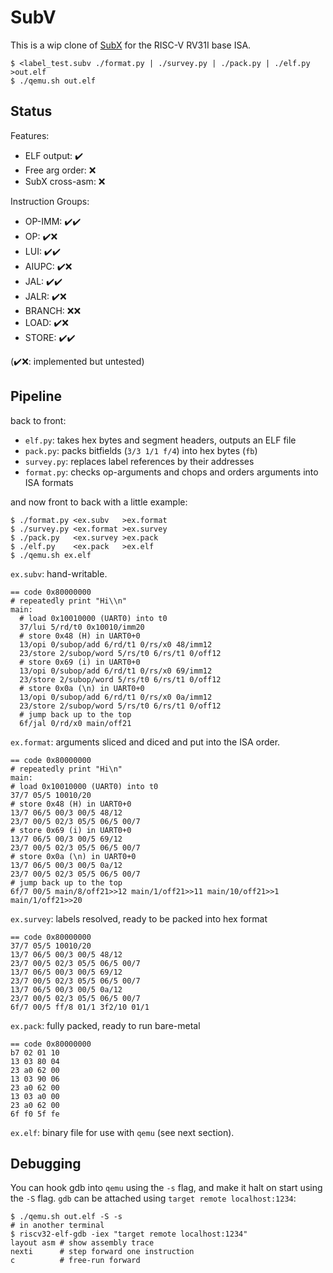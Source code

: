 # SubV

This is a wip clone of [SubX][mu] for the RISC-V RV31I base ISA.

    $ <label_test.subv ./format.py | ./survey.py | ./pack.py | ./elf.py >out.elf
    $ ./qemu.sh out.elf

## Status

Features:

- ELF output: ✔️
- Free arg order: ❌
- SubX cross-asm: ❌

Instruction Groups:

- OP-IMM: ✔️✔️
- OP: ✔️❌
- LUI: ✔️✔️
- AIUPC: ✔️❌
- JAL: ✔️✔️
- JALR: ✔️❌
- BRANCH: ❌❌
- LOAD: ✔️❌
- STORE: ✔️✔️

(✔️❌: implemented but untested)

## Pipeline

back to front:

- `elf.py`: takes hex bytes and segment headers, outputs an ELF file
- `pack.py`: packs bitfields (`3/3 1/1 f/4`) into hex bytes (`fb`)
- `survey.py`: replaces label references by their addresses
- `format.py`: checks op-arguments and chops and orders arguments into ISA formats

and now front to back with a little example:

    $ ./format.py <ex.subv   >ex.format
    $ ./survey.py <ex.format >ex.survey
    $ ./pack.py   <ex.survey >ex.pack
    $ ./elf.py    <ex.pack   >ex.elf
    $ ./qemu.sh ex.elf

`ex.subv`: hand-writable.

    == code 0x80000000
    # repeatedly print "Hi\\n"
    main:
      # load 0x10010000 (UART0) into t0
      37/lui 5/rd/t0 0x10010/imm20
      # store 0x48 (H) in UART0+0
      13/opi 0/subop/add 6/rd/t1 0/rs/x0 48/imm12
      23/store 2/subop/word 5/rs/t0 6/rs/t1 0/off12
      # store 0x69 (i) in UART0+0
      13/opi 0/subop/add 6/rd/t1 0/rs/x0 69/imm12
      23/store 2/subop/word 5/rs/t0 6/rs/t1 0/off12
      # store 0x0a (\n) in UART0+0
      13/opi 0/subop/add 6/rd/t1 0/rs/x0 0a/imm12
      23/store 2/subop/word 5/rs/t0 6/rs/t1 0/off12
      # jump back up to the top
      6f/jal 0/rd/x0 main/off21

`ex.format`: arguments sliced and diced and put into the ISA order.

    == code 0x80000000
    # repeatedly print "Hi\n"
    main:
    # load 0x10010000 (UART0) into t0
    37/7 05/5 10010/20
    # store 0x48 (H) in UART0+0
    13/7 06/5 00/3 00/5 48/12
    23/7 00/5 02/3 05/5 06/5 00/7
    # store 0x69 (i) in UART0+0
    13/7 06/5 00/3 00/5 69/12
    23/7 00/5 02/3 05/5 06/5 00/7
    # store 0x0a (\n) in UART0+0
    13/7 06/5 00/3 00/5 0a/12
    23/7 00/5 02/3 05/5 06/5 00/7
    # jump back up to the top
    6f/7 00/5 main/8/off21>>12 main/1/off21>>11 main/10/off21>>1 main/1/off21>>20

`ex.survey`: labels resolved, ready to be packed into hex format

    == code 0x80000000
    37/7 05/5 10010/20
    13/7 06/5 00/3 00/5 48/12
    23/7 00/5 02/3 05/5 06/5 00/7
    13/7 06/5 00/3 00/5 69/12
    23/7 00/5 02/3 05/5 06/5 00/7
    13/7 06/5 00/3 00/5 0a/12
    23/7 00/5 02/3 05/5 06/5 00/7
    6f/7 00/5 ff/8 01/1 3f2/10 01/1

`ex.pack`: fully packed, ready to run bare-metal

    == code 0x80000000
    b7 02 01 10
    13 03 80 04
    23 a0 62 00
    13 03 90 06
    23 a0 62 00
    13 03 a0 00
    23 a0 62 00
    6f f0 5f fe

`ex.elf`: binary file for use with `qemu` (see next section).

## Debugging

You can hook gdb into `qemu` using the `-s` flag, and make it halt on start
using the `-S` flag. `gdb` can be attached using `target remote localhost:1234`:

    $ ./qemu.sh out.elf -S -s
    # in another terminal
    $ riscv32-elf-gdb -iex "target remote localhost:1234"
    layout asm # show assembly trace
    nexti      # step forward one instruction
    c          # free-run forward

[mu]: https://github.com/akkartik/mu
